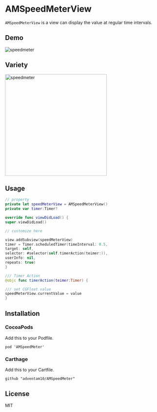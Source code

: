 # AMSpeedMeterView

`AMSpeedMeterView` is a view can display the value at regular time intervals.

## Demo

![speedmeter](https://user-images.githubusercontent.com/34936885/34904032-a3c3f6da-f880-11e7-99ea-094d83a89e14.gif)

## Variety

<img width="333" alt="speedmeter" src="https://user-images.githubusercontent.com/34936885/34904069-f9042ad4-f880-11e7-89ab-21122cf9afd9.png">

## Usage

```swift
// property
private let speedMeterView = AMSpeedMeterView()
private var timer:Timer?

override func viewDidLoad() {
super.viewDidLoad()

// customize here

view.addSubview(speedMeterView)
timer = Timer.scheduledTimer(timeInterval: 0.5,
target: self,
selector: #selector(self.timerAction(teimer:)),
userInfo: nil,
repeats: true)
}

/// Timer Action
@objc func timerAction(teimer:Timer) {

/// set CGFloat value
speedMeterView.currentValue = value
}
```

## Installation

### CocoaPods

Add this to your Podfile.
```ogdl
pod 'AMSpeedMeter'
```

### Carthage

Add this to your Cartfile.

```ogdl
github "adventam10/AMSpeedMeter"
```

## License

MIT
